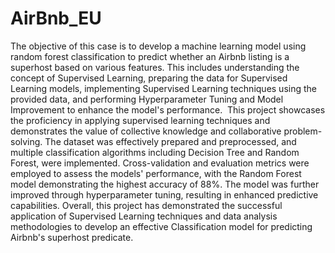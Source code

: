 # AirBnb_EU
The objective of this case is to develop a machine learning model using random forest classification to predict whether an Airbnb listing is a superhost based on various features. This includes understanding the concept of Supervised Learning, preparing the data for Supervised Learning models, implementing Supervised Learning techniques using the provided data, and performing Hyperparameter Tuning and Model Improvement to enhance the model's performance.  This project showcases the proficiency in applying supervised learning techniques and demonstrates the value of collective knowledge and collaborative problem-solving. The dataset was effectively prepared and preprocessed, and multiple classification algorithms including Decision Tree and Random Forest, were implemented. Cross-validation and evaluation metrics were employed to assess the models' performance, with the Random Forest model demonstrating the highest accuracy of 88%. The model was further improved through hyperparameter tuning, resulting in enhanced predictive capabilities. Overall, this project has demonstrated the successful application of Supervised Learning techniques and data analysis methodologies to develop an effective Classification model for predicting Airbnb's superhost predicate.
